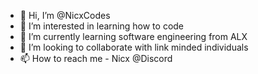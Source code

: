 - 👋 Hi, I’m @NicxCodes
- 👀 I’m interested in learning how to code
- 🌱 I’m currently learning software engineering from ALX
- 💞️ I’m looking to collaborate with link minded individuals 
- 📫 How to reach me - Nicx @Discord

<!---
NicxCodes/NicxCodes is a ✨ special ✨ repository because its `README.md` (this file) appears on your GitHub profile.
You can click the Preview link to take a look at your changes.
--->
